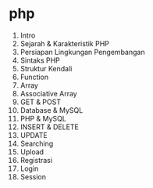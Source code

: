 # php

1. Intro
2. Sejarah & Karakteristik PHP
3. Persiapan Lingkungan Pengembangan
4. Sintaks PHP
5. Struktur Kendali
6. Function
7. Array
8. Associative Array
9. GET & POST
10. Database & MySQL
11. PHP & MySQL
12. INSERT & DELETE
13. UPDATE
14. Searching
15. Upload
16. Registrasi
17. Login
18. Session
